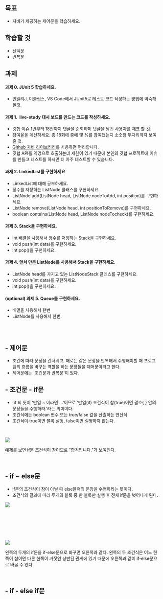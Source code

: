 <h2 data-ke-size="size26">목표</h2>

<ul style="list-style-type: disc;" data-ke-list-type="disc">
<li>
<p data-ke-size="size18">자바가 제공하는 제어문을 학습하세요.</p>
</li>
</ul>
<h2 data-ke-size="size26">학습할 것</h2>

<ul style="list-style-type: disc;" data-ke-list-type="disc">
<li>선택문</li>
<li>반복문</li>
</ul>
<h2 data-ke-size="size26">과제</h2>

<h4 data-ke-size="size20">과제 0. JUnit 5 학습하세요.</h4>
<ul style="list-style-type: disc;" data-ke-list-type="disc">
<li>인텔리J, 이클립스, VS Code에서 JUnit5로 테스트 코드 작성하는 방법에 익숙해 질것.</li>
</ul>
<h4 data-ke-size="size20">과제 1.&nbsp; live-study 대시 보드를 만드는 코드를 작성하세요.</h4>
<ul style="list-style-type: disc;" data-ke-list-type="disc">
<li>깃헙 이슈 1번부터 18번까지 댓글을 순회하며 댓글을 남긴 사용자를 체크 할 것.</li>
<li>참여율을 계산하세요. 총 18회에 중에 몇 %를 참여했는지 소숫점 두자리까지 보여줄 것.</li>
<li><a href="https://github-api.kohsuke.org/">Github 자바 라이브러리</a>를 사용하면 편리합니다.</li>
<li>깃헙 API를 익명으로 호출하는데 제한이 있기 때문에 본인의 깃헙 프로젝트에 이슈를 만들고 테스트를 하시면 더 자주 테스트할 수 있습니다.</li>
</ul>
<h4 data-ke-size="size20">과제 2. LinkedList를 구현하세요</h4>
<ul style="list-style-type: disc;" data-ke-list-type="disc">
<li>LinkedList에 대해 공부하세요.</li>
<li>정수를 저장하는 ListNode 클래스를 구현하세요.</li>
<li>ListNode add(ListNode head, ListNode nodeToAdd, int position)를 구현하세요.</li>
<li>ListNode remove(ListNode head, int positionToRemove)를 구현하세요.</li>
<li>boolean contains(ListNode head, ListNode nodeTocheck)를 구현하세요.</li>
</ul>
<h4 data-ke-size="size20">과제 3. Stack을 구현하세요.</h4>
<ul>
<li>int 배열을 사용해서 정수를 저장하는 Stack을 구현하세요.</li>
<li>void push(int data)를 구현하세요.</li>
<li>int pop()을 구현하세요.</li>
</ul>
<h4 data-ke-size="size20">과제 4.&nbsp;앞서 만든 ListNode를 사용해서 Stack을 구현하세요.</h4>
<ul style="list-style-type: disc;" data-ke-list-type="disc">
<li>ListNode head를 가지고 있는 ListNodeStack 클래스를 구현하세요.</li>
<li>void push(int data)를 구현하세요.</li>
<li>int pop()을 구현하세요.</li>
</ul>
<h4 data-ke-size="size20">(optional) 과제 5. Queue를 구현하세요.</h4>
<ul style="list-style-type: disc;" data-ke-list-type="disc">
<li>배열을 사용해서 한번</li>
<li>ListNode를 사용해서 한번.</li>
</ul><br><br>
<h2 data-ke-size="size26">- 제어문</h2>
<ul style="list-style-type: disc;" data-ke-list-type="disc">
<li>조건에 따라 문장을 건너뛰고, 때로는 같은 문장을 반복해서 수행해야할 때 프로그램의 흐름을 바꾸는 역할을 하는 문장들을 제어문이라고 한다.</li>
<li>제어문에는 '조건문과 반복문'이 있다.</li>
</ul>
<h2 data-ke-size="size26">- 조건문 - if문</h2>
<ul style="list-style-type: disc;" data-ke-list-type="disc">
<li>'if'의 뜻이 '만일 ~ 이라면 ...'이므로 '만일(if) 조건식이 참(true)이면 괄호{ } 안의 문장들을 수행하라.'라는 의미이다.</li>
<li>조건식에는 boolean 변수 또는 true/false 값을 산출하는 연산식</li>
<li>조건식이 true이면 블록 실행, false이면 실행하지 않는다.</li>
</ul>
<p>&nbsp;</p>
<p><img src="https://blog.kakaocdn.net/dn/bldZ8J/btqOtDjsL71/CeXkNKZ0cURpMZ4v6vh1j1/img.png"/></p>
<p>예제를 보면 if문 조건식이 참이므로 "합격입니다."가 보여진다.</p>
<p>&nbsp;</p>
<h2 data-ke-size="size26">- if ~ else문</h2>
<ul style="list-style-type: disc;" data-ke-list-type="disc">
<li>if문의 조건식이 참이 아닐 때 else블럭의 문장을 수행하라는 뜻이다.</li>
<li>조건식의 결과에 따라 두개의 블록 중 한 블록만 실행 후 전체 if문을 벗어나게 된다.</li>
</ul>
<p><img src="https://blog.kakaocdn.net/dn/Kl3sD/btqOzA6Cosl/kP4KjCZ9LLZ2OAbQGhoJik/img.png"/></p>
<p>&nbsp;</p>
<p>&nbsp;</p>
<p>&nbsp;</p>
<p><img src="https://blog.kakaocdn.net/dn/c3BmcW/btqOzBkbozI/MMNRHNaOyirY948SiCFV21/img.png"/></p>
<p>왼쪽의 두개의 if문을 if-else문으로 바꾸면 오른쪽과 같다. 왼쪽의 두 조건식은 어느 한쪽이 참이면 다른 한쪽이 거짓인 상반된 관계에 있기 때문에 오른쪽과 같이 if-else문으로 바꿀 수 있다.</p>
<p>&nbsp;</p>
<h2 data-ke-size="size26">- if - else if문</h2>
